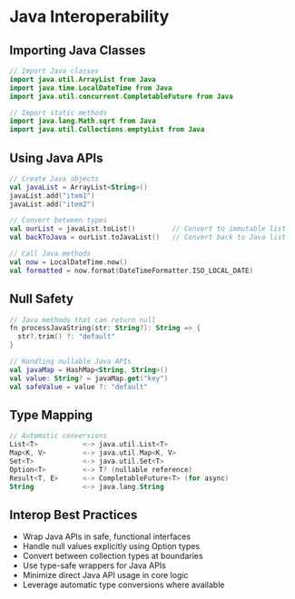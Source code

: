 # Java Interoperability

## Importing Java Classes

```java
// Import Java classes
import java.util.ArrayList from Java
import java.time.LocalDateTime from Java
import java.util.concurrent.CompletableFuture from Java

// Import static methods
import java.lang.Math.sqrt from Java
import java.util.Collections.emptyList from Java
```

## Using Java APIs

```kotlin
// Create Java objects
val javaList = ArrayList<String>()
javaList.add("item1")
javaList.add("item2")

// Convert between types
val ourList = javaList.toList()         // Convert to immutable list
val backToJava = ourList.toJavaList()   // Convert back to Java list

// Call Java methods
val now = LocalDateTime.now()
val formatted = now.format(DateTimeFormatter.ISO_LOCAL_DATE)
```

## Null Safety

```kotlin
// Java methods that can return null
fn processJavaString(str: String?): String => {
  str?.trim() ?: "default"
}

// Handling nullable Java APIs
val javaMap = HashMap<String, String>()
val value: String? = javaMap.get("key")
val safeValue = value ?: "default"
```

## Type Mapping

```kotlin
// Automatic conversions
List<T>           <-> java.util.List<T>
Map<K, V>         <-> java.util.Map<K, V>
Set<T>            <-> java.util.Set<T>
Option<T>         <-> T? (nullable reference)
Result<T, E>      <-> CompletableFuture<T> (for async)
String            <-> java.lang.String
```

## Interop Best Practices

- Wrap Java APIs in safe, functional interfaces
- Handle null values explicitly using Option types
- Convert between collection types at boundaries
- Use type-safe wrappers for Java APIs
- Minimize direct Java API usage in core logic
- Leverage automatic type conversions where available